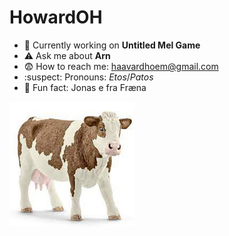 
# HowardOH

- 🐫 Currently working on **Untitled Mel Game**
- ⚠️ Ask me about **Arn**
- 😨 How to reach me: haavardhoem@gmail.com
- :suspect: Pronouns: *Etos*/*Patos*
- 🔫 Fun fact: Jonas e fra Fræna
<img src="https://github.com/HowardOH/HowardOH/blob/main/nice.jpg" height="200" width="200" >
